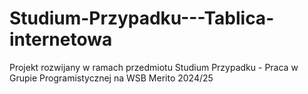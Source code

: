 # Studium-Przypadku---Tablica-internetowa
Projekt rozwijany w ramach przedmiotu Studium Przypadku - Praca w Grupie Programistycznej na WSB Merito 2024/25

